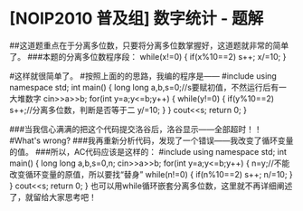 # [NOIP2010 普及组] 数字统计 - 题解

##这道题重点在于分离多位数，只要将分离多位数掌握好，这道题就非常的简单了。
###本题的分离多位数程序段：
while(x!=0)
{
if(x%10==2) s++;
x/=10;
}

#这样就很简单了。
#按照上面的的思路，我编的程序是——
#include<iostream>
using namespace std;
int main()
{
    long long a,b,s=0;//s要赋初值，不然运行后有一大堆数字
    cin>>a>>b;
    for(int y=a;y<=b;y++)
    {
        while(y!=0)
        {
            if(y%10==2) s++;//分离多位数，判断是否等于二
            y/=10;
        }
    }
    cout<<s;
        return 0;
}

###当我信心满满的把这个代码提交洛谷后，洛谷显示——全部超时！！
#What's wrong?
###我再重新分析代码，发现了一个错误——我改变了循环变量的值。
###所以，AC代码应该是这样的：
#include<iostream>
using namespace std;
int main()
{
    long long a,b,s=0,n;
    cin>>a>>b;
    for(int y=a;y<=b;y++)
    {
        n=y;//不能改变循环变量的原值，所以要找“替身”
        while(n!=0)
        {
            if(n%10==2) s++;
            n/=10;
        }
    }
    cout<<s;
        return 0;
}
也可以用while循环嵌套分离多位数，这里就不再详细阐述了，就留给大家思考吧！

 